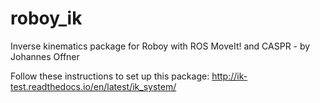 # roboy_ik
Inverse kinematics package for Roboy with ROS MoveIt! and CASPR - by Johannes Offner

Follow these instructions to set up this package: http://ik-test.readthedocs.io/en/latest/ik_system/
